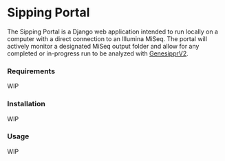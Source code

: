 Sipping Portal
==============

The Sipping Portal is a Django web application intended to run locally
on a computer with a direct connection to an Illumina MiSeq. 
The portal will actively monitor a designated MiSeq output folder 
and allow for any completed or in-progress run to be analyzed with 
[GenesipprV2](https://github.com/OLC-Bioinformatics/geneSipprV2).
 

### Requirements
WIP

### Installation
WIP

### Usage
WIP
